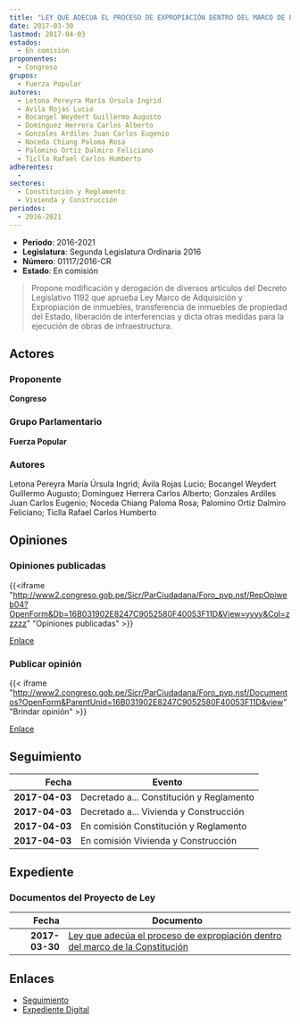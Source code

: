 ```yaml
---
title: "LEY QUE ADECUA EL PROCESO DE EXPROPIACIÓN DENTRO DEL MARCO DE LA CONSTITUCIÓN"
date: 2017-03-30
lastmod: 2017-04-03
estados: 
  - En comisión
proponentes: 
  - Congreso
grupos: 
  - Fuerza Popular
autores: 
  - Letona Pereyra María Úrsula Ingrid
  - Ávila Rojas Lucio
  - Bocangel Weydert Guillermo Augusto
  - Domínguez Herrera Carlos Alberto
  - Gonzales Ardiles Juan Carlos Eugenio
  - Noceda Chiang Paloma Rosa
  - Palomino Ortiz Dalmiro Feliciano
  - Ticlla Rafael Carlos Humberto
adherentes: 
  - 
sectores: 
  - Constitución y Reglamento
  - Vivienda y Construcción
periodos: 
  - 2016-2021
---
```


- **Periodo**: 2016-2021
- **Legislatura**: Segunda Legislatura Ordinaria 2016
- **Número**: 01117/2016-CR
- **Estado**: En comisión

> Propone modificación y derogación de diversos artículos del Decreto Legislativo 1192 que aprueba Ley Marco de Adquisición y Expropiación de inmuebles, transferencia de inmuebles de propiedad del Estado, liberación de interferencias y dicta otras medidas para la ejecución de obras de infraestructura.


## Actores

### Proponente

**Congreso**

### Grupo Parlamentario

**Fuerza Popular**

### Autores

Letona Pereyra María Úrsula Ingrid; Ávila Rojas Lucio; Bocangel Weydert Guillermo Augusto; Domínguez Herrera Carlos Alberto; Gonzales Ardiles Juan Carlos Eugenio; Noceda Chiang Paloma Rosa; Palomino Ortiz Dalmiro Feliciano; Ticlla Rafael Carlos Humberto


## Opiniones

### Opiniones publicadas

{{<iframe "http://www2.congreso.gob.pe/Sicr/ParCiudadana/Foro_pvp.nsf/RepOpiweb04?OpenForm&Db=16B031902E8247C9052580F40053F11D&View=yyyy&Col=zzzzz" "Opiniones publicadas" >}}

[Enlace](http://www2.congreso.gob.pe/Sicr/ParCiudadana/Foro_pvp.nsf/RepOpiweb04?OpenForm&Db=16B031902E8247C9052580F40053F11D&View=yyyy&Col=zzzzz)
### Publicar opinión

{{< iframe "http://www2.congreso.gob.pe/Sicr/ParCiudadana/Foro_pvp.nsf/Documentos?OpenForm&ParentUnid=16B031902E8247C9052580F40053F11D&view" "Brindar opinión" >}}

[Enlace](http://www2.congreso.gob.pe/Sicr/ParCiudadana/Foro_pvp.nsf/Documentos?OpenForm&ParentUnid=16B031902E8247C9052580F40053F11D&view)

## Seguimiento

| Fecha | Evento |
|------:|--------|
| **2017-04-03** | Decretado a... Constitución y Reglamento|
| **2017-04-03** | Decretado a... Vivienda y Construcción|
| **2017-04-03** | En comisión Constitución y Reglamento|
| **2017-04-03** | En comisión Vivienda y Construcción|


## Expediente


### Documentos del Proyecto de Ley

| Fecha | Documento |
|------:|--------|
| **2017-03-30** | [Ley que adecúa el proceso de expropiación dentro del marco de la Constitución](http://www.leyes.congreso.gob.pe/Documentos/2016_2021/Proyectos_de_Ley_y_de_Resoluciones_Legislativas/PL0111720170330.pdf) |

## Enlaces 

- [Seguimiento](http://www2.congreso.gob.pe/Sicr/TraDocEstProc/CLProLey2016.nsf/f7fff46988ca05b1052578e100829cc7/c09cbdd5cef47245052580f30074eac7?OpenDocument)
- [Expediente Digital](http://www2.congreso.gob.pe/Sicr/TraDocEstProc/CLProLey2016.nsf/f7fff46988ca05b1052578e100829cc7/c09cbdd5cef47245052580f30074eac7?OpenDocument&Click=05257FB7005EB655.eb71d0cf91d8294e05256cdf006b5706/$Body/0.1C6C)
